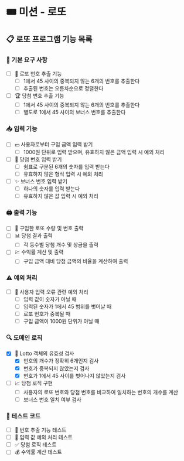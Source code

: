 # 🎟 미션 - 로또
## 📋 로또 프로그램 기능 목록

### 🎯 기본 요구 사항
- [ ] 🔢 로또 번호 추출 기능
    - [ ] 1에서 45 사이의 중복되지 않는 6개의 번호를 추출한다
    - [ ] 추출된 번호는 오름차순으로 정렬한다
- [ ] 🏆 당첨 번호 추출 기능
    - [ ] 1에서 45 사이의 중복되지 않는 6개의 번호를 추출한다
    - [ ] 별도로 1에서 45 사이의 보너스 번호를 추출한다

### 📥 입력 기능
- [ ] 💵 사용자로부터 구입 금액 입력 받기
    - [ ] 1000원 단위로 입력 받으며, 유효하지 않은 금액 입력 시 예외 처리
- [ ] 📝 당첨 번호 입력 받기
    - [ ] 쉼표로 구분된 6개의 숫자를 입력 받는다
    - [ ] 유효하지 않은 형식 입력 시 예외 처리
- [ ] ✨ 보너스 번호 입력 받기
    - [ ] 하나의 숫자를 입력 받는다
    - [ ] 유효하지 않은 값 입력 시 예외 처리

### 🖨 출력 기능
- [ ] 🎫 구입한 로또 수량 및 번호 출력
- [ ] 📊 당첨 결과 출력
    - [ ] 각 등수별 당첨 개수 및 상금을 출력
- [ ] 💹 수익률 계산 및 출력
    - [ ] 구입 금액 대비 당첨 금액의 비율을 계산하여 출력

### ⚠️ 예외 처리
- [ ] 🚫 사용자 입력 오류 관련 예외 처리
    - [ ] 입력 값이 숫자가 아닐 때
    - [ ] 입력된 숫자가 1에서 45 범위를 벗어날 때
    - [ ] 로또 번호가 중복될 때
    - [ ] 구입 금액이 1000원 단위가 아닐 때

### 🔍 도메인 로직
- [x] 🧾 Lotto 객체의 유효성 검사
    - [x] 번호의 개수가 정확히 6개인지 검사
    - [x] 번호가 중복되지 않았는지 검사
    - [x] 번호가 1에서 45 사이를 벗어나지 않았는지 검사
- [ ] 📈 당첨 로직 구현
    - [ ] 사용자의 로또 번호와 당첨 번호를 비교하여 일치하는 번호의 개수를 계산
    - [ ] 보너스 번호 일치 여부 검사

### 🧪 테스트 코드
- [ ] 🧪 번호 추출 기능 테스트
- [ ] 🛂 입력 값 예외 처리 테스트
- [ ] ✅ 당첨 로직 테스트
- [ ] 💰 수익률 계산 테스트